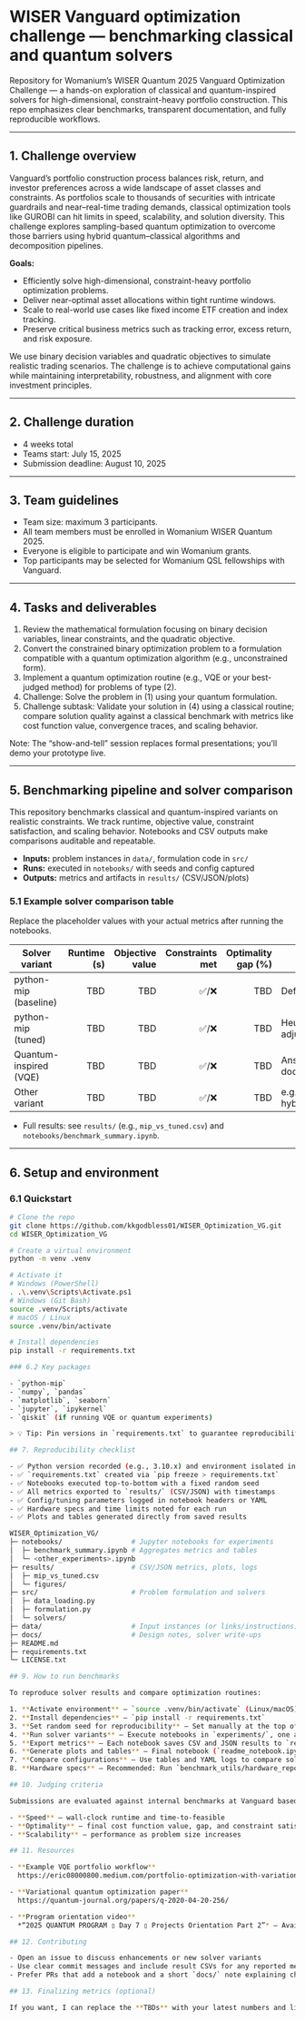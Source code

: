 # WISER Vanguard optimization challenge — benchmarking classical and quantum solvers

Repository for Womanium’s WISER Quantum 2025 Vanguard Optimization Challenge — a hands-on exploration of classical and quantum-inspired solvers for high-dimensional, constraint-heavy portfolio construction. This repo emphasizes clear benchmarks, transparent documentation, and fully reproducible workflows.

---

## 1. Challenge overview

Vanguard’s portfolio construction process balances risk, return, and investor preferences across a wide landscape of asset classes and constraints. As portfolios scale to thousands of securities with intricate guardrails and near–real-time trading demands, classical optimization tools like GUROBI can hit limits in speed, scalability, and solution diversity. This challenge explores sampling-based quantum optimization to overcome those barriers using hybrid quantum–classical algorithms and decomposition pipelines.

**Goals:**
- Efficiently solve high-dimensional, constraint-heavy portfolio optimization problems.
- Deliver near-optimal asset allocations within tight runtime windows.
- Scale to real-world use cases like fixed income ETF creation and index tracking.
- Preserve critical business metrics such as tracking error, excess return, and risk exposure.

We use binary decision variables and quadratic objectives to simulate realistic trading scenarios. The challenge is to achieve computational gains while maintaining interpretability, robustness, and alignment with core investment principles.

---

## 2. Challenge duration

- 4 weeks total
- Teams start: July 15, 2025
- Submission deadline: August 10, 2025

---

## 3. Team guidelines

- Team size: maximum 3 participants.
- All team members must be enrolled in Womanium WISER Quantum 2025.
- Everyone is eligible to participate and win Womanium grants.
- Top participants may be selected for Womanium QSL fellowships with Vanguard.

---

## 4. Tasks and deliverables

1) Review the mathematical formulation focusing on binary decision variables, linear constraints, and the quadratic objective.  
2) Convert the constrained binary optimization problem to a formulation compatible with a quantum optimization algorithm (e.g., unconstrained form).  
3) Implement a quantum optimization routine (e.g., VQE or your best-judged method) for problems of type (2).  
4) Challenge: Solve the problem in (1) using your quantum formulation.  
5) Challenge subtask: Validate your solution in (4) using a classical routine; compare solution quality against a classical benchmark with metrics like cost function value, convergence traces, and scaling behavior.

Note: The “show-and-tell” session replaces formal presentations; you’ll demo your prototype live.

---

## 5. Benchmarking pipeline and solver comparison

This repository benchmarks classical and quantum-inspired variants on realistic constraints. We track runtime, objective value, constraint satisfaction, and scaling behavior. Notebooks and CSV outputs make comparisons auditable and repeatable.

- **Inputs:** problem instances in `data/`, formulation code in `src/`
- **Runs:** executed in `notebooks/` with seeds and config captured
- **Outputs:** metrics and artifacts in `results/` (CSV/JSON/plots)

### 5.1 Example solver comparison table

Replace the placeholder values with your actual metrics after running the notebooks.

| Solver variant         | Runtime (s) | Objective value | Constraints met | Optimality gap (%) | Notes                                 |
|------------------------|------------:|----------------:|----------------:|-------------------:|---------------------------------------|
| python-mip (baseline)  |     TBD     |        TBD      |       ✅/❌      |          TBD       | Default params                         |
| python-mip (tuned)     |     TBD     |        TBD      |       ✅/❌      |          TBD       | Heuristics/cuts/tolerances adjusted    |
| Quantum-inspired (VQE) |     TBD     |        TBD      |       ✅/❌      |          TBD       | Ansatz, optimizer, shots documented    |
| Other variant          |     TBD     |        TBD      |       ✅/❌      |          TBD       | e.g., decomposed or hybrid approach    |

- Full results: see `results/` (e.g., `mip_vs_tuned.csv`) and `notebooks/benchmark_summary.ipynb`.

---

## 6. Setup and environment

### 6.1 Quickstart

```bash
# Clone the repo
git clone https://github.com/kkgodbless01/WISER_Optimization_VG.git
cd WISER_Optimization_VG

# Create a virtual environment
python -m venv .venv

# Activate it
# Windows (PowerShell)
. .\.venv\Scripts\Activate.ps1
# Windows (Git Bash)
source .venv/Scripts/activate
# macOS / Linux
source .venv/bin/activate

# Install dependencies
pip install -r requirements.txt

### 6.2 Key packages

- `python-mip`
- `numpy`, `pandas`
- `matplotlib`, `seaborn`
- `jupyter`, `ipykernel`
- `qiskit` (if running VQE or quantum experiments)

> 💡 Tip: Pin versions in `requirements.txt` to guarantee reproducibility across machines

## 7. Reproducibility checklist

- ✅ Python version recorded (e.g., 3.10.x) and environment isolated in `.venv`
- ✅ `requirements.txt` created via `pip freeze > requirements.txt`
- ✅ Notebooks executed top-to-bottom with a fixed random seed
- ✅ All metrics exported to `results/` (CSV/JSON) with timestamps
- ✅ Config/tuning parameters logged in notebook headers or YAML
- ✅ Hardware specs and time limits noted for each run
- ✅ Plots and tables generated directly from saved results

WISER_Optimization_VG/
├─ notebooks/                 # Jupyter notebooks for experiments
│  ├─ benchmark_summary.ipynb # Aggregates metrics and tables
│  └─ <other_experiments>.ipynb
├─ results/                   # CSV/JSON metrics, plots, logs
│  ├─ mip_vs_tuned.csv
│  └─ figures/
├─ src/                       # Problem formulation and solvers
│  ├─ data_loading.py
│  ├─ formulation.py
│  └─ solvers/
├─ data/                      # Input instances (or links/instructions)
├─ docs/                      # Design notes, solver write-ups
├─ README.md
├─ requirements.txt
└─ LICENSE.txt

## 9. How to run benchmarks

To reproduce solver results and compare optimization routines:

1. **Activate environment** — `source .venv/bin/activate` (Linux/macOS) or `.venv\Scripts\activate.bat` (Windows)  
2. **Install dependencies** — `pip install -r requirements.txt`  
3. **Set random seed for reproducibility** — Set manually at the top of each notebook (e.g., `np.random.seed(42)` or `random_state=42`)  
4. **Run solver variants** — Execute notebooks in `experiments/`, one at a time, top to bottom  
5. **Export metrics** — Each notebook saves CSV and JSON results to `results/` with timestamps  
6. **Generate plots and tables** — Final notebook (`readme_notebook.ipynb`) imports saved results and renders plots  
7. **Compare configurations** — Use tables and YAML logs to compare solver settings across runs  
8. **Hardware specs** — Recommended: Run `benchmark_utils/hardware_report.py` to capture device specs for reproducibility

## 10. Judging criteria

Submissions are evaluated against internal benchmarks at Vanguard based on:

- **Speed** — wall-clock runtime and time-to-feasible  
- **Optimality** — final cost function value, gap, and constraint satisfaction  
- **Scalability** — performance as problem size increases

## 11. Resources

- **Example VQE portfolio workflow**  
  https://eric08000800.medium.com/portfolio-optimization-with-variational-quantum-eigensolver-vqe-2-477a0ee4e988

- **Variational quantum optimization paper**  
  https://quantum-journal.org/papers/q-2020-04-20-256/

- **Program orientation video**  
  *“2025 QUANTUM PROGRAM ▯ Day 7 ▯ Projects Orientation Part 2”* — Available on YouTube

## 12. Contributing

- Open an issue to discuss enhancements or new solver variants  
- Use clear commit messages and include result CSVs for any reported metrics  
- Prefer PRs that add a notebook and a short `docs/` note explaining changes

## 13. Finalizing metrics (optional)

If you want, I can replace the **TBDs** with your latest numbers and link directly to the exact CSVs and notebooks you just pushed.

